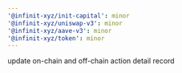 ```yaml
---
'@infinit-xyz/init-capital': minor
'@infinit-xyz/uniswap-v3': minor
'@infinit-xyz/aave-v3': minor
'@infinit-xyz/token': minor
---
```


update on-chain and off-chain action detail record
